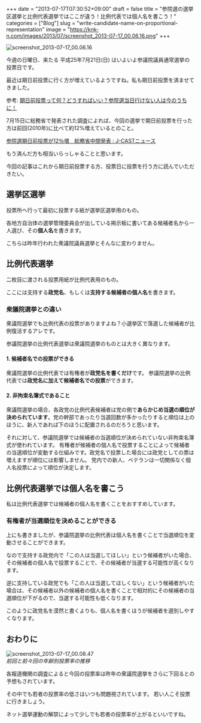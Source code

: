 +++
date = "2013-07-17T07:30:52+09:00"
draft = false
title = "参院選の選挙区選挙と比例代表選挙ではここが違う！比例代表では個人名を書こう！"
categories = ["Blog"]
slug = "write-candidate-name-on-proportional-representation"
image = "https://knk-n.com/images/2013/07/screenshot_2013-07-17_00.06.16.png"
+++

<div class="center"><img src="https://knk-n.com/images/2013/07/screenshot_2013-07-17_00.06.16.png" alt="screenshot_2013-07-17_00.06.16" title="screenshot_2013-07-17_00.06.16.png" border="0" width="" height="" /></div>

今週の日曜日、来たる 平成25年7月21日(日) はいよいよ参議院議員通常選挙の投票日です。

最近は期日前投票に行く方が増えているようですね。私も期日前投票を済ませてきました。

<p>参考: <a  class="external" href="http://ushigyu.net/2013/07/16/how-to-early-voting/" target="_blank">期日前投票って何？どうすればいい？参院選当日行けない人は今のうちに！</a></p>

7月15日に総務省で発表された調査によれば、今回の選挙で期日前投票を行った方は前回(2010年)に比べて約12%増えているとのこと。

<p><a  class="external" href="http://www.j-cast.com/2013/07/16179464.html" target="_blank">参院選期日前投票が12％増　総務省中間発表 : J-CASTニュース</a></p>
もう済んだ方も相当いらっしゃることと思います。

今回の記事はこれから期日前投票する方、投票日に投票を行う方に読んでいただきたい。<!--more--><h2>選挙区選挙</h2>
投票所へ行って最初に投票する紙が選挙区選挙用のもの。

各地方自治体の選挙管理委員会が出している掲示板に書いてある候補者名から一人選び、その<b>個人名</b>を書きます。

こちらは昨年行われた衆議院議員選挙とそんなに変わりません。

<h2>比例代表選挙</h2>
二枚目に渡される投票用紙が比例代表用のもの。

ここには支持する<b>政党名</b>、もしくは<b>支持する候補者の個人名</b>を書きます。

<h3>衆議院選挙との違い</h3>
衆議院選挙でも比例代表の投票がありますよね？小選挙区で落選した候補者が比例復活するアレです。

参議院選挙の比例代表選挙は衆議院選挙のものとは大きく異なります。

<h4>1. 候補者名での投票ができる</h4>
衆議院選挙の比例代表では有権者が<b>政党名を書くだけ</b>です。
参議院選挙の比例代表では<b>政党名に加えて候補者名での投票</b>ができます。

<h4>2. 非拘束名簿式であること</h4>
衆議院選挙の場合、各政党の比例代表候補者は党の側で<b>あらかじめ当選の順位が決められています</b>。党の幹部であったり当選回数が多かったりすると順位は上のほうに、新人であれば下のほうに配置されるのだろうと思います。

それに対して、参議院選挙では候補者の当選順位が決められていない非拘束名簿式が使われています。
有権者が候補者の個人名で投票することによって候補者の当選順位が変動する仕組みです。政党名で投票した場合には政党としての票は増えますが順位には影響しません。
党内での新人、ベテランは一切関係なく個人名投票によって順位が決定します。

<h2>比例代表選挙では個人名を書こう</h2>
私は比例代表選挙では候補者の個人名を書くことをおすすめしています。

<h3>有権者が当選順位を決めることができる</h3>
上にも書きましたが、参議院選挙の比例代表は個人名を書くことで当選順位を変動させることができます。

なので支持する政党内で「この人は当選してほしい」という候補者がいた場合、その候補者の個人名で投票することで、その候補者が当選する可能性が高くなります。

逆に支持している政党でも「この人は当選してほしくない」という候補者がいた場合は、その候補者以外の候補者の個人名を書くことで相対的にその候補者の当選順位が下がるので、当選する可能性も低くなります。

このように政党名を漠然と書くよりも、個人名を書くほうが候補者を選別しやすくなります。

<h2>おわりに</h2>
<div class="center"><img src="https://knk-n.com/images/2013/07/screenshot_2013-07-17_00.08.47.png" alt="screenshot_2013-07-17_00.08.47" title="screenshot_2013-07-17_00.08.47.png" border="0" width="" height="" /></div>
<cite>前回と前々回の年齢別投票率の推移</cite>

各報道機関の調査によると今回の投票率は昨年の衆議院選挙をさらに下回るとの予想もされています。

その中でも若者の投票率の低さはいつも問題視されています。
若い人こそ投票に行きましょう。

ネット選挙運動の解禁によって少しでも若者の投票率が上がるといいですね。
